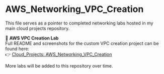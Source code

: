 #     AWS_Networking_VPC_Creation

This file serves as a pointer to completed networking labs hosted in my main cloud projects repository.

📍 **AWS VPC Creation Lab**  
Full README and screenshots for the custom VPC creation project can be found here:  
👉 [Cloud_Projects: AWS_Networking_VPC_Creation](https://github.com/Benjamin2320/Cloud_Projects/tree/29fe0fa7807aac6a52ba52f1540edb38eccd0519/AWS_Networking_VPC_Creation)

More labs will be added to this repository over time.
